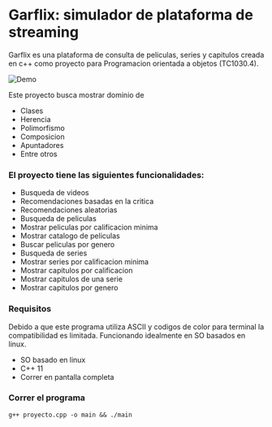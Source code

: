 # **Garflix**: simulador de plataforma de streaming

Garflix es una plataforma de consulta de peliculas, series y capitulos creada en c++ como proyecto para Programacion orientada a objetos (TC1030.4).

![Demo](Demo.png)

Este proyecto busca mostrar dominio de 
- Clases
- Herencia
- Polimorfismo
- Composicion
- Apuntadores
- Entre otros

### El proyecto tiene las siguientes funcionalidades:

- Busqueda de videos
- Recomendaciones basadas en la critica
- Recomendaciones aleatorias
- Busqueda de peliculas
- Mostrar peliculas por calificacion minima
- Mostrar catalogo de peliculas
- Buscar peliculas por genero
- Busqueda de series
- Mostrar series por calificacion minima
- Mostrar capitulos por calificacion
- Mostrar capitulos de una serie
- Mostrar capitulos por genero

### **Requisitos**

Debido a que este programa utiliza ASCII y codigos de color para terminal la compatibilidad es limitada. Funcionando idealmente en SO basados en linux.

- SO basado en linux
- C++ 11
- Correr en pantalla completa

### **Correr el programa**

    g++ proyecto.cpp -o main && ./main


